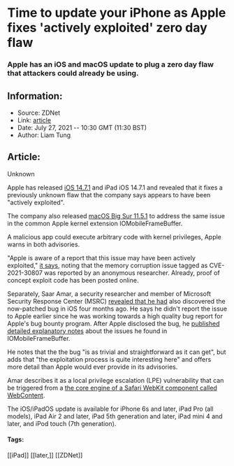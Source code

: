 # Time to update your iPhone as Apple fixes 'actively exploited' zero day flaw
### Apple has an iOS and macOS update to plug a zero day flaw that attackers could already be using.

## Information:
+ Source: ZDNet
+ Link: [article](https://www.zdnet.com/article/time-to-update-your-iphone-as-apple-fixes-actively-exploited-zero-day-flaw/)
+ Date: July 27, 2021 -- 10:30 GMT (11:30 BST)
+ Author: Liam Tung


## Article:
Unknown

Apple has released [iOS 14.7.1](https://www.zdnet.com/article/ios-14-7-1-is-out/) and iPad iOS 14.7.1 and revealed that it fixes a previously unknown flaw that the company says appears to have been "actively exploited".  

The company also released [macOS Big Sur 11.5.1](https://support.apple.com/en-us/HT212622) to address the same issue in the common Apple kernel extension IOMobileFrameBuffer.

A malicious app could execute arbitrary code with kernel privileges, Apple warns in both advisories. 

"Apple is aware of a report that this issue may have been actively exploited," [it says](https://support.apple.com/en-gb/HT212623), noting that the memory corruption issue tagged as CVE-2021-30807 was reported by an anonymous researcher. Already, proof of concept exploit code has been posted online.  

Separately, Saar Amar, a security researcher and member of Microsoft Security Response Center (MSRC) [revealed that he had](https://twitter.com/AmarSaar/status/1419770084780875779) also discovered the now-patched bug in iOS four months ago. He says he didn't report the issue to Apple earlier since he was working towards a high quality bug report for Apple's bug bounty program. After Apple disclosed the bug, he [published detailed explanatory notes](https://saaramar.github.io/IOMobileFrameBuffer_LPE_POC/) about the issues he found in IOMobileFrameBuffer. 

He notes that the the bug "is as trivial and straightforward as it can get", but adds that "the exploitation process is quite interesting here" and offers more detail than Apple would ever provide in its advisories. 

Amar describes it as a local privilege escalation (LPE) vulnerability that can be triggered from a [the core engine of a Safari WebKit component called WebContent](https://webkit.org/debugging-webkit/). 






The iOS/iPadOS update is available for iPhone 6s and later, iPad Pro (all models), iPad Air 2 and later, iPad 5th generation and later, iPad mini 4 and later, and iPod touch (7th generation).





#### Tags:
[[iPad]] [[later,]] [[ZDNet]]
